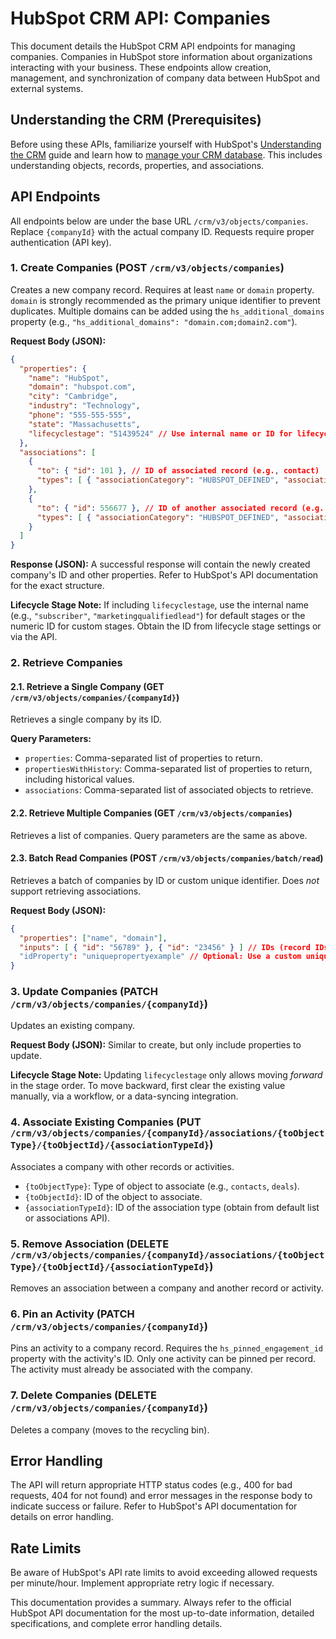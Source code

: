 # HubSpot CRM API: Companies

This document details the HubSpot CRM API endpoints for managing companies.  Companies in HubSpot store information about organizations interacting with your business.  These endpoints allow creation, management, and synchronization of company data between HubSpot and external systems.

## Understanding the CRM (Prerequisites)

Before using these APIs, familiarize yourself with HubSpot's [Understanding the CRM](link_to_hubspot_crm_guide) guide and learn how to [manage your CRM database](link_to_hubspot_crm_management).  This includes understanding objects, records, properties, and associations.


## API Endpoints

All endpoints below are under the base URL `/crm/v3/objects/companies`.  Replace `{companyId}` with the actual company ID.  Requests require proper authentication (API key).


### 1. Create Companies (POST `/crm/v3/objects/companies`)

Creates a new company record.  Requires at least `name` or `domain` property.  `domain` is strongly recommended as the primary unique identifier to prevent duplicates.  Multiple domains can be added using the `hs_additional_domains` property (e.g., `"hs_additional_domains": "domain.com;domain2.com"`).

**Request Body (JSON):**

```json
{
  "properties": {
    "name": "HubSpot",
    "domain": "hubspot.com",
    "city": "Cambridge",
    "industry": "Technology",
    "phone": "555-555-555",
    "state": "Massachusetts",
    "lifecyclestage": "51439524" // Use internal name or ID for lifecycle stage
  },
  "associations": [
    {
      "to": { "id": 101 }, // ID of associated record (e.g., contact)
      "types": [ { "associationCategory": "HUBSPOT_DEFINED", "associationTypeId": 280 } ] // Association type
    },
    {
      "to": { "id": 556677 }, // ID of another associated record (e.g., deal)
      "types": [ { "associationCategory": "HUBSPOT_DEFINED", "associationTypeId": 185 } ] // Association type
    }
  ]
}
```

**Response (JSON):**  A successful response will contain the newly created company's ID and other properties.  Refer to HubSpot's API documentation for the exact structure.


**Lifecycle Stage Note:**  If including `lifecyclestage`, use the internal name (e.g., `"subscriber"`, `"marketingqualifiedlead"`) for default stages or the numeric ID for custom stages.  Obtain the ID from lifecycle stage settings or via the API.


### 2. Retrieve Companies

#### 2.1. Retrieve a Single Company (GET `/crm/v3/objects/companies/{companyId}`)

Retrieves a single company by its ID.

**Query Parameters:**

* `properties`: Comma-separated list of properties to return.
* `propertiesWithHistory`: Comma-separated list of properties to return, including historical values.
* `associations`: Comma-separated list of associated objects to retrieve.

#### 2.2. Retrieve Multiple Companies (GET `/crm/v3/objects/companies`)

Retrieves a list of companies.  Query parameters are the same as above.

#### 2.3. Batch Read Companies (POST `/crm/v3/objects/companies/batch/read`)

Retrieves a batch of companies by ID or custom unique identifier.  Does *not* support retrieving associations.

**Request Body (JSON):**

```json
{
  "properties": ["name", "domain"],
  "inputs": [ { "id": "56789" }, { "id": "23456" } ] // IDs (record IDs or custom IDs if idProperty is specified)
  "idProperty": "uniquepropertyexample" // Optional: Use a custom unique identifier property
}
```

### 3. Update Companies (PATCH `/crm/v3/objects/companies/{companyId}`)

Updates an existing company.

**Request Body (JSON):**  Similar to create, but only include properties to update.

**Lifecycle Stage Note:**  Updating `lifecyclestage` only allows moving *forward* in the stage order.  To move backward, first clear the existing value manually, via a workflow, or a data-syncing integration.

### 4. Associate Existing Companies (PUT `/crm/v3/objects/companies/{companyId}/associations/{toObjectType}/{toObjectId}/{associationTypeId}`)

Associates a company with other records or activities.

* `{toObjectType}`: Type of object to associate (e.g., `contacts`, `deals`).
* `{toObjectId}`: ID of the object to associate.
* `{associationTypeId}`: ID of the association type (obtain from default list or associations API).


### 5. Remove Association (DELETE `/crm/v3/objects/companies/{companyId}/associations/{toObjectType}/{toObjectId}/{associationTypeId}`)

Removes an association between a company and another record or activity.


### 6. Pin an Activity (PATCH `/crm/v3/objects/companies/{companyId}`)

Pins an activity to a company record.  Requires the `hs_pinned_engagement_id` property with the activity's ID.  Only one activity can be pinned per record. The activity must already be associated with the company.


### 7. Delete Companies (DELETE `/crm/v3/objects/companies/{companyId}`)

Deletes a company (moves to the recycling bin).


##  Error Handling

The API will return appropriate HTTP status codes (e.g., 400 for bad requests, 404 for not found) and error messages in the response body to indicate success or failure. Refer to HubSpot's API documentation for details on error handling.


##  Rate Limits

Be aware of HubSpot's API rate limits to avoid exceeding allowed requests per minute/hour.  Implement appropriate retry logic if necessary.


This documentation provides a summary.  Always refer to the official HubSpot API documentation for the most up-to-date information, detailed specifications, and complete error handling details.
